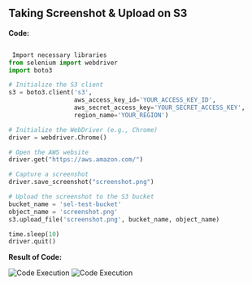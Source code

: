 ## Taking Screenshot & Upload on S3

**Code:**

```python

 Import necessary libraries
from selenium import webdriver
import boto3

# Initialize the S3 client
s3 = boto3.client('s3',
                  aws_access_key_id='YOUR_ACCESS_KEY_ID',
                  aws_secret_access_key='YOUR_SECRET_ACCESS_KEY',
                  region_name='YOUR_REGION')

# Initialize the WebDriver (e.g., Chrome)
driver = webdriver.Chrome()

# Open the AWS website
driver.get("https://aws.amazon.com/")

# Capture a screenshot
driver.save_screenshot("screenshot.png")

# Upload the screenshot to the S3 bucket
bucket_name = 'sel-test-bucket'
object_name = 'screenshot.png'
s3.upload_file('screenshot.png', bucket_name, object_name)

time.sleep(10)
driver.quit()

```
**Result of Code:**

![Code Execution](https://i.imgur.com/56kOTBB.png)
![Code Execution](https://i.imgur.com/pXWjr6X.png)


